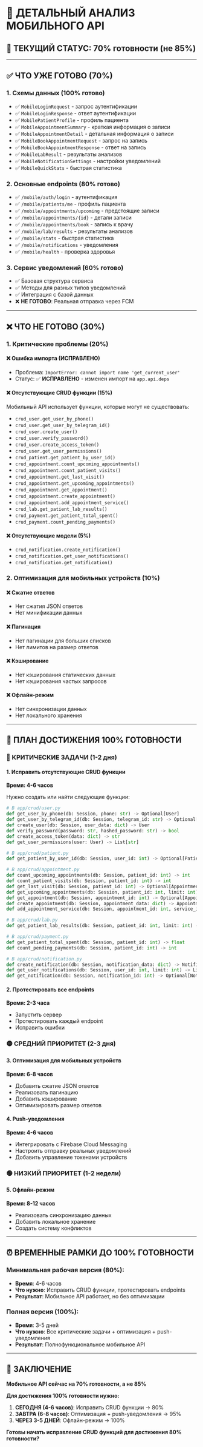 # 📱 ДЕТАЛЬНЫЙ АНАЛИЗ МОБИЛЬНОГО API

## 🎯 **ТЕКУЩИЙ СТАТУС: 70% готовности** (не 85%)

---

## ✅ **ЧТО УЖЕ ГОТОВО (70%)**

### **1. Схемы данных (100% готово)**
- ✅ `MobileLoginRequest` - запрос аутентификации
- ✅ `MobileLoginResponse` - ответ аутентификации  
- ✅ `MobilePatientProfile` - профиль пациента
- ✅ `MobileAppointmentSummary` - краткая информация о записи
- ✅ `MobileAppointmentDetail` - детальная информация о записи
- ✅ `MobileBookAppointmentRequest` - запрос на запись
- ✅ `MobileBookAppointmentResponse` - ответ на запись
- ✅ `MobileLabResult` - результаты анализов
- ✅ `MobileNotificationSettings` - настройки уведомлений
- ✅ `MobileQuickStats` - быстрая статистика

### **2. Основные endpoints (80% готово)**
- ✅ `/mobile/auth/login` - аутентификация
- ✅ `/mobile/patients/me` - профиль пациента
- ✅ `/mobile/appointments/upcoming` - предстоящие записи
- ✅ `/mobile/appointments/{id}` - детали записи
- ✅ `/mobile/appointments/book` - запись к врачу
- ✅ `/mobile/lab/results` - результаты анализов
- ✅ `/mobile/stats` - быстрая статистика
- ✅ `/mobile/notifications` - уведомления
- ✅ `/mobile/health` - проверка здоровья

### **3. Сервис уведомлений (60% готово)**
- ✅ Базовая структура сервиса
- ✅ Методы для разных типов уведомлений
- ✅ Интеграция с базой данных
- ❌ **НЕ ГОТОВО**: Реальная отправка через FCM

---

## ❌ **ЧТО НЕ ГОТОВО (30%)**

### **1. Критические проблемы (20%)**

#### **❌ Ошибка импорта (ИСПРАВЛЕНО)**
- Проблема: `ImportError: cannot import name 'get_current_user'`
- Статус: ✅ **ИСПРАВЛЕНО** - изменен импорт на `app.api.deps`

#### **❌ Отсутствующие CRUD функции (15%)**
Мобильный API использует функции, которые могут не существовать:
- `crud_user.get_user_by_phone()`
- `crud_user.get_user_by_telegram_id()`
- `crud_user.create_user()`
- `crud_user.verify_password()`
- `crud_user.create_access_token()`
- `crud_user.get_user_permissions()`
- `crud_patient.get_patient_by_user_id()`
- `crud_appointment.count_upcoming_appointments()`
- `crud_appointment.count_patient_visits()`
- `crud_appointment.get_last_visit()`
- `crud_appointment.get_upcoming_appointments()`
- `crud_appointment.get_appointment()`
- `crud_appointment.create_appointment()`
- `crud_appointment.add_appointment_service()`
- `crud_lab.get_patient_lab_results()`
- `crud_payment.get_patient_total_spent()`
- `crud_payment.count_pending_payments()`

#### **❌ Отсутствующие модели (5%)**
- `crud_notification.create_notification()`
- `crud_notification.get_user_notifications()`
- `crud_notification.get_notification()`

### **2. Оптимизация для мобильных устройств (10%)**

#### **❌ Сжатие ответов**
- Нет сжатия JSON ответов
- Нет минификации данных

#### **❌ Пагинация**
- Нет пагинации для больших списков
- Нет лимитов на размер ответов

#### **❌ Кэширование**
- Нет кэширования статических данных
- Нет кэширования частых запросов

#### **❌ Офлайн-режим**
- Нет синхронизации данных
- Нет локального хранения

---

## 🚀 **ПЛАН ДОСТИЖЕНИЯ 100% ГОТОВНОСТИ**

### **🔴 КРИТИЧЕСКИЕ ЗАДАЧИ (1-2 дня)**

#### **1. Исправить отсутствующие CRUD функции**
**Время: 4-6 часов**

Нужно создать или найти следующие функции:
```python
# В app/crud/user.py
def get_user_by_phone(db: Session, phone: str) -> Optional[User]
def get_user_by_telegram_id(db: Session, telegram_id: str) -> Optional[User]
def create_user(db: Session, user_data: dict) -> User
def verify_password(password: str, hashed_password: str) -> bool
def create_access_token(data: dict) -> str
def get_user_permissions(user: User) -> List[str]

# В app/crud/patient.py
def get_patient_by_user_id(db: Session, user_id: int) -> Optional[Patient]

# В app/crud/appointment.py
def count_upcoming_appointments(db: Session, patient_id: int) -> int
def count_patient_visits(db: Session, patient_id: int) -> int
def get_last_visit(db: Session, patient_id: int) -> Optional[Appointment]
def get_upcoming_appointments(db: Session, patient_id: int, limit: int) -> List[Appointment]
def get_appointment(db: Session, appointment_id: int) -> Optional[Appointment]
def create_appointment(db: Session, appointment_data: dict) -> Appointment
def add_appointment_service(db: Session, appointment_id: int, service_id: int) -> bool

# В app/crud/lab.py
def get_patient_lab_results(db: Session, patient_id: int, limit: int) -> List[LabResult]

# В app/crud/payment.py
def get_patient_total_spent(db: Session, patient_id: int) -> float
def count_pending_payments(db: Session, patient_id: int) -> int

# В app/crud/notification.py
def create_notification(db: Session, notification_data: dict) -> Notification
def get_user_notifications(db: Session, user_id: int, limit: int) -> List[Notification]
def get_notification(db: Session, notification_id: int) -> Optional[Notification]
```

#### **2. Протестировать все endpoints**
**Время: 2-3 часа**

- Запустить сервер
- Протестировать каждый endpoint
- Исправить ошибки

### **🟡 СРЕДНИЙ ПРИОРИТЕТ (2-3 дня)**

#### **3. Оптимизация для мобильных устройств**
**Время: 6-8 часов**

- Добавить сжатие JSON ответов
- Реализовать пагинацию
- Добавить кэширование
- Оптимизировать размер ответов

#### **4. Push-уведомления**
**Время: 4-6 часов**

- Интегрировать с Firebase Cloud Messaging
- Настроить отправку реальных уведомлений
- Добавить управление токенами устройств

### **🟢 НИЗКИЙ ПРИОРИТЕТ (1-2 недели)**

#### **5. Офлайн-режим**
**Время: 8-12 часов**

- Реализовать синхронизацию данных
- Добавить локальное хранение
- Создать систему конфликтов

---

## ⏰ **ВРЕМЕННЫЕ РАМКИ ДО 100% ГОТОВНОСТИ**

### **Минимальная рабочая версия (80%):**
- **Время**: 4-6 часов
- **Что нужно**: Исправить CRUD функции, протестировать endpoints
- **Результат**: Мобильное API работает, но без оптимизации

### **Полная версия (100%):**
- **Время**: 3-5 дней
- **Что нужно**: Все критические задачи + оптимизация + push-уведомления
- **Результат**: Полнофункциональное мобильное API

---

## 🎯 **ЗАКЛЮЧЕНИЕ**

**Мобильное API сейчас на 70% готовности, а не 85%**

**Для достижения 100% готовности нужно:**
1. **СЕГОДНЯ (4-6 часов)**: Исправить CRUD функции → 80%
2. **ЗАВТРА (6-8 часов)**: Оптимизация + push-уведомления → 95%
3. **ЧЕРЕЗ 3-5 ДНЕЙ**: Офлайн-режим → 100%

**Готовы начать исправление CRUD функций для достижения 80% готовности?**
